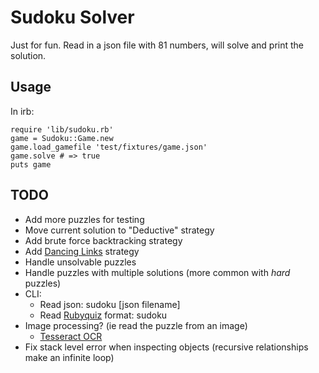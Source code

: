 Sudoku Solver
=============

Just for fun. Read in a json file with 81 numbers, will solve and print the solution.

Usage
-----

In irb:

    require 'lib/sudoku.rb'
    game = Sudoku::Game.new
    game.load_gamefile 'test/fixtures/game.json'
    game.solve # => true
    puts game

TODO
----

* Add more puzzles for testing
* Move current solution to "Deductive" strategy
* Add brute force backtracking strategy
* Add [Dancing Links](http://en.wikipedia.org/wiki/Dancing_Links) strategy
* Handle unsolvable puzzles
* Handle puzzles with multiple solutions (more common with *hard* puzzles)
* CLI:
    * Read json: sudoku [json filename]
    * Read [Rubyquiz](http://rubyquiz.com/quiz43.html) format: sudoku <stdin>
* Image processing? (ie read the puzzle from an image)
    * [Tesseract OCR](http://code.google.com/p/tesseract-ocr/)
* Fix stack level error when inspecting objects (recursive relationships make an infinite loop)

